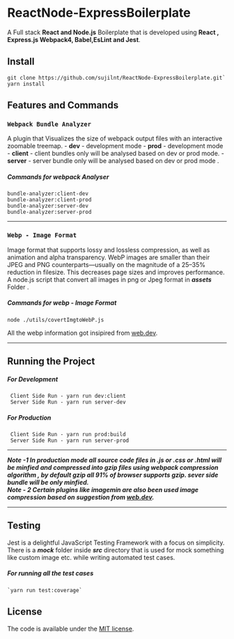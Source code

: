 # ReactNode-ExpressBoilerplate

A Full stack **React and Node.js** Boilerplate that is developed using **React , Express.js Webpack4, Babel,EsLint and Jest**.  

##  Install
```
git clone https://github.com/sujilnt/ReactNode-ExpressBoilerplate.git`
yarn install
```

## Features and Commands 

### `Webpack Bundle Analyzer`

A plugin that Visualizes the size of webpack output files with an interactive zoomable treemap.
	- **dev** - development mode
	- **prod** - development mode
	- **client** - client bundles only will be analysed based on dev or prod mode.
	- **server** - server bundle only will be analysed based on dev or prod mode .
#####  Commands for webpack Analyser <br/>
	bundle-analyzer:client-dev	
	bundle-analyzer:client-prod
	bundle-analyzer:server-dev
	bundle-analyzer:server-prod

<hr/>

###  `Webp - Image Format`
Image format that supports lossy and lossless compression, as well as animation and alpha transparency. WebP images are smaller than their JPEG and PNG counterparts—usually on the magnitude of a 25–35% reduction in filesize. This decreases page sizes and improves performance.
A node.js script that convert all images in png or Jpeg format in ***assets*** Folder  . 
#####  Commands for webp - Image Format <br/>
	node ./utils/covertImgtoWebP.js

All the webp information got insipired from [web.dev](https://web.dev/serve-images-webp).
<hr/>

##  Running the Project

#####  For Development 
```  
 Client Side Run - yarn run dev:client
 Server Side Run - yarn run server-dev 
```
#####  For Production  
```  
 Client Side Run - yarn run prod:build
 Server Side Run - yarn run server-prod
```
<hr/>

***Note -1
In production mode all source code files in .js or .css or .html will be minfied and compressed into gzip files using webpack compression algorithm , by default gzip  all 91% of browser supports gzip. sever side bundle will be only minfied.***  
***Note - 2
 Certain plugins like imagemin are also been used image compression based on suggestion from [web.dev](https://web.dev/use-imagemin-to-compress-images).***

<hr/>

## Testing

Jest is a delightful JavaScript Testing Framework with a focus on simplicity. There is a ***mock*** folder inside ***src*** directory that is used for mock something like custom image etc. while writing automated test cases.

#####  For running all the test cases 
	`yarn run test:coverage`


## License

The code is available under the [MIT license](LICENSE.txt).

